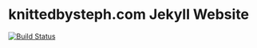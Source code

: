 # knittedbysteph.com Jekyll Website

[![Build Status](https://travis-ci.org/devoctomy/knittedbysteph.com.svg?branch=master)](https://travis-ci.org/devoctomy/knittedbysteph.com)
